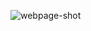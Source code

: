 ![webpage-shot](https://user-images.githubusercontent.com/88038219/190671724-be0c8327-2324-4320-a03e-0ddffd82b0fe.png)
